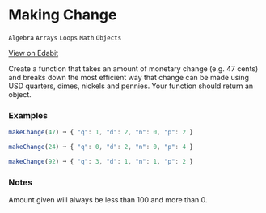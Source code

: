 # Making Change

`Algebra` `Arrays` `Loops` `Math` `Objects`

[View on Edabit](https://edabit.com/challenge/8LYGTfbjXRag47yAT)

Create a function that takes an amount of monetary change (e.g. 47 cents) and breaks down the most efficient way that change can be made using USD quarters, dimes, nickels and pennies. Your function should return an object.

### Examples

```js
makeChange(47) ➞ { "q": 1, "d": 2, "n": 0, "p": 2 }

makeChange(24) ➞ { "q": 0, "d": 2, "n": 0, "p": 4 }

makeChange(92) ➞ { "q": 3, "d": 1, "n": 1, "p": 2 }
```

### Notes

Amount given will always be less than 100 and more than 0.

